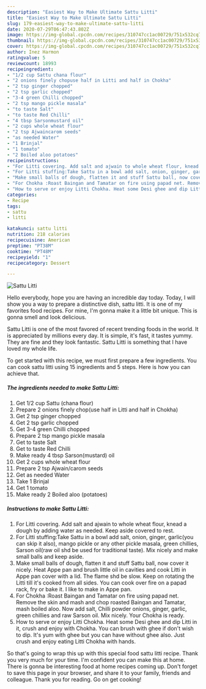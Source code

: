 ```yaml
---
description: "Easiest Way to Make Ultimate Sattu Litti"
title: "Easiest Way to Make Ultimate Sattu Litti"
slug: 179-easiest-way-to-make-ultimate-sattu-litti
date: 2020-07-29T06:47:43.802Z
image: https://img-global.cpcdn.com/recipes/310747cc1ac00729/751x532cq70/sattu-litti-recipe-main-photo.jpg
thumbnail: https://img-global.cpcdn.com/recipes/310747cc1ac00729/751x532cq70/sattu-litti-recipe-main-photo.jpg
cover: https://img-global.cpcdn.com/recipes/310747cc1ac00729/751x532cq70/sattu-litti-recipe-main-photo.jpg
author: Inez Harmon
ratingvalue: 5
reviewcount: 18993
recipeingredient:
- "1/2 cup Sattu chana flour"
- "2 onions finely chopuse half in Litti and half in Chokha"
- "2 tsp ginger chopped"
- "2 tsp garlic chopped"
- "3-4 green Chilli chopped"
- "2 tsp mango pickle masala"
- "to taste Salt"
- "to taste Red Chilli"
- "4 tbsp Sarsonmustard oil"
- "2 cups whole wheat flour"
- "2 tsp Ajwaincarom seeds"
- "as needed Water"
- "1 Brinjal"
- "1 tomato"
- "2 Boiled aloo potatoes"
recipeinstructions:
- "For Litti covering. Add salt and ajwain to whole wheat flour, knead a dough by adding water as needed. Keep aside covered to rest."
- "For Litti stuffing:Take Sattu in a bowl add salt, onion, ginger, garlic(you can skip it also), mango pickle or any other pickle masala, green chillies, Sarson oil(raw oil shd be used for traditional taste). Mix nicely and make small balls and keep aside."
- "Make small balls of dough, flatten it and stuff Sattu ball, now cover it nicely. Heat Appe pan and brush little oil in cavities and cook Litti in Appe pan cover with a lid. The flame shd be slow. Keep on rotating the Litti till it&#39;s cooked from all sides. You can cook over fire on a papad rack, fry or bake it. I like to make in Appe pan."
- "For Chokha :Roast Baingan and Tamatar on fire using papad net. Remove the skin and mash and chop roasted Baingan and Tamatar, mash boiled aloo. Now add salt, Chilli powder onions, ginger, garlic, green chillies and raw Sarson oil. Mix nicely. Your Chokha is ready."
- "How to serve or enjoy Litti Chokha. Heat some Desi ghee and dip Litti in it, crush and enjoy with Chokha. You can brush with ghee if don&#39;t wish to dip. It&#39;s yum with ghee but you can have without ghee also. Just crush and enjoy eating Litti Chokha with hands."
categories:
- Recipe
tags:
- sattu
- litti

katakunci: sattu litti 
nutrition: 218 calories
recipecuisine: American
preptime: "PT38M"
cooktime: "PT48M"
recipeyield: "1"
recipecategory: Dessert

---
```



![Sattu Litti](https://img-global.cpcdn.com/recipes/310747cc1ac00729/751x532cq70/sattu-litti-recipe-main-photo.jpg)

Hello everybody, hope you are having an incredible day today. Today, I will show you a way to prepare a distinctive dish, sattu litti. It is one of my favorites food recipes. For mine, I'm gonna make it a little bit unique. This is gonna smell and look delicious.

Sattu Litti is one of the most favored of recent trending foods in the world. It is appreciated by millions every day. It is simple, it's fast, it tastes yummy. They are fine and they look fantastic. Sattu Litti is something that I have loved my whole life.




To get started with this recipe, we must first prepare a few ingredients. You can cook sattu litti using 15 ingredients and 5 steps. Here is how you can achieve that.

<!--inarticleads1-->

##### The ingredients needed to make Sattu Litti:

1. Get 1/2 cup Sattu (chana flour)
1. Prepare 2 onions finely chop(use half in Litti and half in Chokha)
1. Get 2 tsp ginger chopped
1. Get 2 tsp garlic chopped
1. Get 3-4 green Chilli chopped
1. Prepare 2 tsp mango pickle masala
1. Get to taste Salt
1. Get to taste Red Chilli
1. Make ready 4 tbsp Sarson(mustard) oil
1. Get 2 cups whole wheat flour
1. Prepare 2 tsp Ajwain/carom seeds
1. Get as needed Water
1. Take 1 Brinjal
1. Get 1 tomato
1. Make ready 2 Boiled aloo (potatoes)




<!--inarticleads2-->

##### Instructions to make Sattu Litti:

1. For Litti covering. Add salt and ajwain to whole wheat flour, knead a dough by adding water as needed. Keep aside covered to rest.
1. For Litti stuffing:Take Sattu in a bowl add salt, onion, ginger, garlic(you can skip it also), mango pickle or any other pickle masala, green chillies, Sarson oil(raw oil shd be used for traditional taste). Mix nicely and make small balls and keep aside.
1. Make small balls of dough, flatten it and stuff Sattu ball, now cover it nicely. Heat Appe pan and brush little oil in cavities and cook Litti in Appe pan cover with a lid. The flame shd be slow. Keep on rotating the Litti till it&#39;s cooked from all sides. You can cook over fire on a papad rack, fry or bake it. I like to make in Appe pan.
1. For Chokha :Roast Baingan and Tamatar on fire using papad net. Remove the skin and mash and chop roasted Baingan and Tamatar, mash boiled aloo. Now add salt, Chilli powder onions, ginger, garlic, green chillies and raw Sarson oil. Mix nicely. Your Chokha is ready.
1. How to serve or enjoy Litti Chokha. Heat some Desi ghee and dip Litti in it, crush and enjoy with Chokha. You can brush with ghee if don&#39;t wish to dip. It&#39;s yum with ghee but you can have without ghee also. Just crush and enjoy eating Litti Chokha with hands.




So that's going to wrap this up with this special food sattu litti recipe. Thank you very much for your time. I'm confident you can make this at home. There is gonna be interesting food at home recipes coming up. Don't forget to save this page in your browser, and share it to your family, friends and colleague. Thank you for reading. Go on get cooking!

